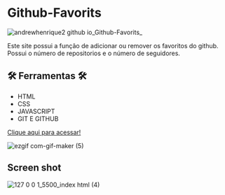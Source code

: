 # Github-Favorits

![andrewhenrique2 github io_Github-Favorits_](https://github.com/andrewhenrique2/Github-Favorits/assets/103382295/76daab99-91fa-4410-9711-09a5a13a7f96)

Este site possui a função de adicionar ou remover os favoritos do github.
<br>
Possui o número de repositorios e o número de seguidores.

## 🛠️ Ferramentas 🛠️
- HTML
- CSS
- JAVASCRIPT
- GIT E GITHUB

[Clique aqui para acessar!](https://andrewhenrique2.github.io/Github-Favorits/)

![ezgif com-gif-maker (5)](https://user-images.githubusercontent.com/103382295/192026197-5942e0e4-4015-40d5-bb03-f18cb05e9430.gif)

## Screen shot

![127 0 0 1_5500_index html (4)](https://user-images.githubusercontent.com/103382295/192026895-25d64f8e-5663-4ed7-bfc4-2c1adcd823bd.png)






